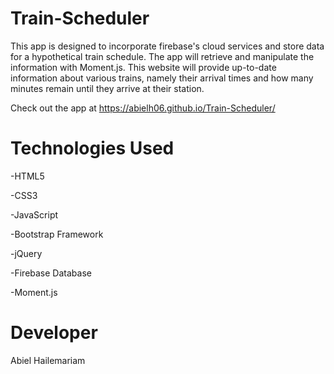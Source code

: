 # Train-Scheduler

This app is designed to incorporate firebase's cloud services and store data for a hypothetical train schedule.
The app will retrieve and manipulate the information with Moment.js. This website will provide up-to-date information about various trains, namely their arrival times and how many minutes remain until they arrive at their station.

Check out the app at  https://abielh06.github.io/Train-Scheduler/

# Technologies Used
  -HTML5
  
  -CSS3
 
  -JavaScript
  
  -Bootstrap Framework
  
  -jQuery
  
  -Firebase Database
  
  -Moment.js

# Developer

Abiel Hailemariam
